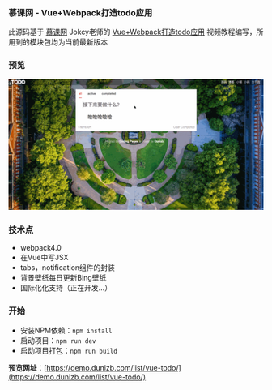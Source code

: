 ### 慕课网 - Vue+Webpack打造todo应用

此源码基于 [慕课网](https://www.imooc.com/) Jokcy老师的 [Vue+Webpack打造todo应用](https://www.imooc.com/learn/935) 视频教程编写，所用到的模块包均为当前最新版本

### 预览
![预览](screenshot.gif)

### 技术点
- webpack4.0
- 在Vue中写JSX
- tabs，notification组件的封装
- 背景壁纸每日更新Bing壁纸
- 国际化化支持（正在开发...）

### 开始
- 安装NPM依赖：`npm install`
- 启动项目：`npm run dev`
- 启动项目打包：`npm run build`


**预览网址**：[https://demo.dunizb.com/list/vue-todo/](https://demo.dunizb.com/list/vue-todo/)
